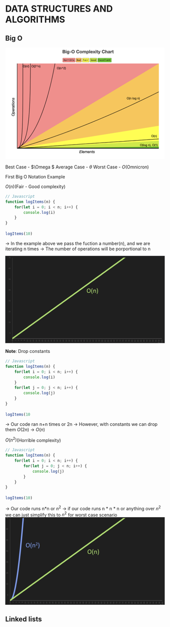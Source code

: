 # DATA STRUCTURES AND ALGORITHMS

## Big O
![Big O Complexity Chart](bigOgraph.png)

   Best Case - $\Omega $
   Average Case - $\theta$
   Worst Case - $O$(Omnicron)

<!-- $$ Log(O(n))$$ -->
First Big O Notation Example

$O(n)$(Fair - Good complexity)
```js
// Javascript
function logItems(n) {
    for(let i = 0; i < n; i++) {
        console.log(i)
    }
}

logItems(10)
```
 -> In the example above we pass the fuction a number(n), and we are iterating n times
 -> The number of operations will be porportional to n
 
![O(n)](o(n).png)

**Note**: Drop constants 
```js
// Javascript
function logItems(n) {
    for(let i = 0; i < n; i++) {
        console.log(i)
    }
    for(let j = 0; j < n; i++) {
        console.log(j)
    }
}

logItems(10
```
-> Our code ran n+n times or 2n
-> However, with constants we can drop them $O(2n)$ -> $O(n)$

$O(n^2)$(Horrible complexity)
```js
// Javascript
function logItems(n) {
    for(let i = 0; i < n; i++) {
        for(let j = 0; j < n; i++) {
            console.log(j)
        }
    }
}

logItems(10)
```
-> Our code runs n*n or $n^2$
-> if our code runs n * n * n or anything over $n^2$ we can just simplify this to $n^2$ for worst case scenario
![O(n)](oofn2.png)

## Linked lists 

